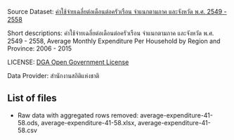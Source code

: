 Source Dataset: [ค่าใช้จ่ายเฉลี่ยต่อเดือนต่อครัวเรือน จำแนกตามภาค และจังหวัด พ.ศ. 2549 - 2558](https://data.go.th/DatasetDetail.aspx?id=98f8b9f0-413f-4914-aaa5-723026860aeb)

Short descriptions: ค่าใช้จ่ายเฉลี่ยต่อเดือนต่อครัวเรือน จำแนกตามภาค และจังหวัด พ.ศ. 2549 - 2558, Average Monthly Expenditure Per Household by Region and Province: 2006 - 2015

LICENSE: [DGA Open Government License](https://data.go.th/TermsAndConditions.aspx)

Data Provider: สำนักงานสถิติแห่งชาติ

## List of files

* Raw data with aggregated rows removed: average-expenditure-41-58.ods, average-expenditure-41-58.xlsx, average-expenditure-41-58.csv

